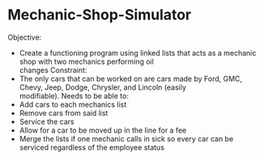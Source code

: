 # Mechanic-Shop-Simulator
Objective: 
  - Create a functioning program using linked lists that acts as a mechanic shop with two mechanics performing oil     
    changes
Constraint: 
  - The only cars that can be worked on are cars made by Ford, GMC, Chevy, Jeep, Dodge, Chrysler, and Lincoln (easily   
   modifiable).
Needs to be able to:
  - Add cars to each mechanics list
  - Remove cars from said list
  - Service the cars
  - Allow for a car to be moved up in the line for a fee
  - Merge the lists if one mechanic calls in sick so every car can be serviced regardless of the employee status
      
      
